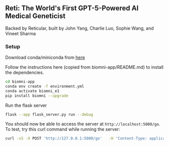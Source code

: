 ## Reti: The World's First GPT-5-Powered AI Medical Geneticist

Backed by Reticular, built by John Yang, Charlie Luo, Sophie Wang, and Vineet Sharma



### Setup


Download conda/miniconda from [here](https://docs.anaconda.com/miniconda/install/)


Follow the instructions here (copied from biomni-app/README.md) to install the dependencies.
```bash
cd biomni-app
conda env create -f environment.yml
conda activate biomni_e1
pip install biomni --upgrade
```

Run the flask server
```bash
flask --app flask_server.py run --debug
```

You should now be able to access the server at `http://localhost:5000/go`. To test, try this curl command while running the server:

```bash
curl -sS -X POST 'http://127.0.0.1:5000/go'   -H 'Content-Type: application/json' --data-raw '{"prompt":"Plan a CRISPR screen to identify genes that regulate T cell exhaustion, measured by the change in T cell receptor (TCR) signaling between acute (interleukin-2 [IL-2] only) and chronic (anti-CD3 and IL-2) stimulation conditions. Generate 32 genes that maximize the perturbation effect."}'
```
